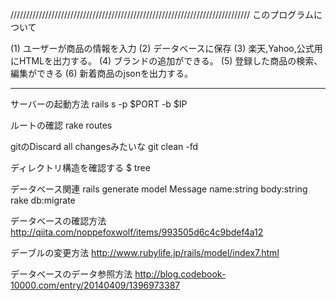 ////////////////////////////////////////////////////////////////////////////
このプログラムについて

(1) ユーザーが商品の情報を入力
(2) データベースに保存
(3) 楽天,Yahoo,公式用にHTMLを出力する。
(4) ブランドの追加ができる。
(5) 登録した商品の検索、編集ができる
(6) 新着商品のjsonを出力する。

----------------------------------------------------------------------------

サーバーの起動方法
rails s -p $PORT -b $IP

ルートの確認
rake routes

gitのDiscard all changesみたいな
git clean -fd

ディレクトリ構造を確認する
$ tree

データベース関連
rails generate model Message name:string body:string
rake db:migrate

データベースの確認方法
http://qiita.com/noppefoxwolf/items/993505d6c4c9bdef4a12

デーブルの変更方法
http://www.rubylife.jp/rails/model/index7.html

データベースのデータ参照方法
http://blog.codebook-10000.com/entry/20140409/1396973387